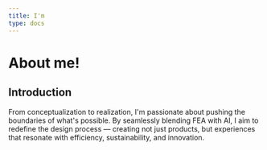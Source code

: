```yaml
---
title: I'm
type: docs
---
```


# About me!

## Introduction

From conceptualization to realization, I'm passionate about pushing the boundaries of what's possible. By seamlessly blending FEA with AI, I aim to redefine the design process — creating not just products, but experiences that resonate with efficiency, sustainability, and innovation. 

